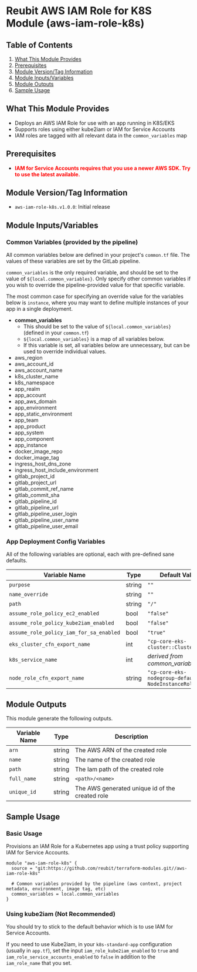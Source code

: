 # Reubit AWS IAM Role for K8S Module (aws-iam-role-k8s)

## Table of Contents

1. [What This Module Provides](#whatitprovides)
1. [Prerequisites](#prerequisites)
1. [Module Version/Tag Information](#version)
1. [Module Inputs/Variables](#variables)
1. [Module Outputs](#outputs)
1. [Sample Usage](#howto)

## What This Module Provides <a name="whatitprovides"></a>

- Deploys an AWS IAM Role for use with an app running in K8S/EKS
- Supports roles using either kube2iam or IAM for Service Accounts
- IAM roles are tagged with all relevant data in the `common_variables` map

## Prerequisites <a name="prerequisites"></a>

- <span style="color:red">**IAM for Service Accounts requires that you use a newer AWS SDK. Try to use the latest available.**</span>

## Module Version/Tag Information <a name="version"></a>

- `aws-iam-role-k8s.v1.0.0`: Initial release

## Module Inputs/Variables <a name="variables"></a>

### Common Variables (provided by the pipeline)

All common variables below are defined in your project's `common.tf` file. The values of these variables are set by the GitLab pipeline.

`common_variables` is the only required variable, and should be set to the value of `${local.common_variables}`. Only specify other common variables if you wish to override the pipeline-provided value for that specific variable.

The most common case for specifying an override value for the variables below is `instance`, where you may want to define multiple instances of your app in a single deployment.

- **common_variables**
  - This should be set to the value of `${local.common_variables}` (defined in your `common.tf`)
  - `${local.common_variables}` is a map of all variables below.
  - If this variable is set, all variables below are unnecessary, but can be used to override individual values.
- aws_region
- aws_account_id
- aws_account_name
- k8s_cluster_name
- k8s_namespace
- app_realm
- app_account
- app_aws_domain
- app_environment
- app_static_environment
- app_team
- app_product
- app_system
- app_component
- app_instance
- docker_image_repo
- docker_image_tag
- ingress_host_dns_zone
- ingress_host_include_environment
- gitlab_project_id
- gitlab_project_url
- gitlab_commit_ref_name
- gitlab_commit_sha
- gitlab_pipeline_id
- gitlab_pipeline_url
- gitlab_pipeline_user_login
- gitlab_pipeline_user_name
- gitlab_pipeline_user_email

### App Deployment Config Variables

All of the following variables are optional, each with pre-defined sane defaults.

| Variable Name                               | Type   | Default Value                                      |
| ------------------------------------------- | ------ | -------------------------------------------------- |
| `purpose`                                   | string | `""`                                               |
| `name_override`                             | string | `""`                                               |
| `path`                                      | string | `"/"`                                              |
| `assume_role_policy_ec2_enabled`            | bool   | `"false"`                                          |
| `assume_role_policy_kube2iam_enabled`       | bool   | `"false"`                                          |
| `assume_role_policy_iam_for_sa_enabled`     | bool   | `"true"`                                           |
| `eks_cluster_cfn_export_name`               | int    | `"cp-core-eks-cluster::ClusterName"`               |
| `k8s_service_name`                          | int    | *derived from common_variables*                    |
| `node_role_cfn_export_name`                 | string | `"cp-core-eks-nodegroup-default-NodeInstanceRole"` |

## Module Outputs <a name="outputs"></a>

This module generate the following outputs.

| Variable Name    | Type   | Description                                        |
| -----------------| ------ | -------------------------------------------------- |
| `arn`            | string | The AWS ARN of the created role                    |
| `name`           | string | The name of the created role                       |
| `path`           | string | The Iam path of the created role                   |
| `full_name`      | string | `<path>/<name>`                                    |
| `unique_id`      | string | The AWS generated unique id of the created role    |

## Sample Usage <a name="howto"></a>

### Basic Usage

Provisions an IAM Role for a Kubernetes app using a trust policy supporting IAM for Service Accounts.

```hcl
module "aws-iam-role-k8s" {
  source = "git:https://github.com/reubit/terraform-modules.git//aws-iam-role-k8s"

  # Common variables provided by the pipeline (aws context, project metadata, environment, image tag, etc)
  common_variables = local.common_variables
}
```

### Using kube2iam (Not Recommended)

You should try to stick to the default behavior which is to use IAM for Service Accounts. 

If you need to use Kube2iam, in your `k8s-standard-app` configuration (usually in `app.tf`), set the input `iam_role_kube2iam_enabled` to `true` and `iam_role_service_accounts_enabled` to `false` in addition to the `iam_role_name` that you set.
